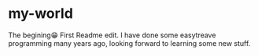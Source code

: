 # my-world
The begining😁
First Readme edit.
I have done some easytreave programming many years ago, looking forward to learning some new stuff.
